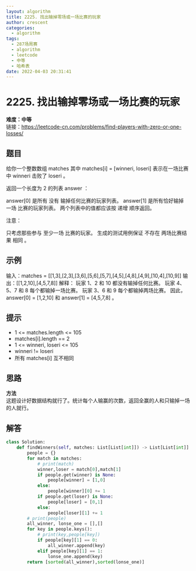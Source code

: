 ```yaml
---
layout: algorithm
title: 2225. 找出输掉零场或一场比赛的玩家
author: crescent
categories:
  - algorithm
tags:
  - 287场周赛
  - algorithm
  - leetcode
  - 中等
  - 哈希表
date: 2022-04-03 20:31:41
---
```

# 2225. 找出输掉零场或一场比赛的玩家
**难度：中等**  
链接：https://leetcode-cn.com/problems/find-players-with-zero-or-one-losses/
## 题目
给你一个整数数组 matches 其中 matches[i] = [winneri, loseri] 表示在一场比赛中 winneri 击败了 loseri 。

返回一个长度为 2 的列表 answer ：

answer[0] 是所有 没有 输掉任何比赛的玩家列表。
answer[1] 是所有恰好输掉 一场 比赛的玩家列表。
两个列表中的值都应该按 递增 顺序返回。

注意：

只考虑那些参与 至少一场 比赛的玩家。
生成的测试用例保证 不存在 两场比赛结果 相同 。

## 示例
输入：matches = [[1,3],[2,3],[3,6],[5,6],[5,7],[4,5],[4,8],[4,9],[10,4],[10,9]]
输出：[[1,2,10],[4,5,7,8]]
解释：
玩家 1、2 和 10 都没有输掉任何比赛。
玩家 4、5、7 和 8 每个都输掉一场比赛。
玩家 3、6 和 9 每个都输掉两场比赛。
因此，answer[0] = [1,2,10] 和 answer[1] = [4,5,7,8] 。


## 提示
+ 1 <= matches.length <= 105
+ matches[i].length == 2
+ 1 <= winneri, loseri <= 105
+ winneri != loseri
+ 所有 matches[i] 互不相同


## 思路
**方法**  
这题设计好数据结构就行了。统计每个人输赢的次数，返回全赢的人和只输掉一场的人就行。

## 解答
``` python
class Solution:
    def findWinners(self, matches: List[List[int]]) -> List[List[int]]:
        people = {}
        for match in matches:
            # print(match)
            winner,loser = match[0],match[1]
            if people.get(winner) is None:
                people[winner] = [1,0]
            else:
                people[winner][0] += 1
            if people.get(loser) is None:
                people[loser] = [0,1]
            else:
                people[loser][1] += 1
        # print(people)
        all_winner, lonse_one = [],[]
        for key in people.keys():
            # print(key,people[key])
            if people[key][1] == 0:
                all_winner.append(key)
            elif people[key][1] == 1:
                lonse_one.append(key)
        return [sorted(all_winner),sorted(lonse_one)]
```